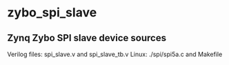 # zybo_spi_slave
Zynq Zybo SPI slave device sources
----------------------------------
Verilog files: spi_slave.v and spi_slave_tb.v
Linux: ./spi/spi5a.c and Makefile
